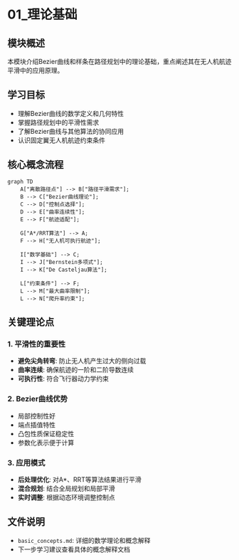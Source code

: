 # 01_理论基础

## 模块概述

本模块介绍Bezier曲线和样条在路径规划中的理论基础，重点阐述其在无人机航迹平滑中的应用原理。

## 学习目标

- 理解Bezier曲线的数学定义和几何特性
- 掌握路径规划中的平滑性需求
- 了解Bezier曲线与其他算法的协同应用
- 认识固定翼无人机航迹约束条件

## 核心概念流程

```mermaid
graph TD
    A["离散路径点"] --> B["路径平滑需求"];
    B --> C["Bezier曲线理论"];
    C --> D["控制点选择"];
    D --> E["曲率连续性"];
    E --> F["航迹适配"];
    
    G["A*/RRT算法"] --> A;
    F --> H["无人机可执行航迹"];
    
    I["数学基础"] --> C;
    I --> J["Bernstein多项式"];
    I --> K["De Casteljau算法"];
    
    L["约束条件"] --> F;
    L --> M["最大曲率限制"];
    L --> N["爬升率约束"];
```

## 关键理论点

### 1. 平滑性的重要性
- **避免尖角转弯**: 防止无人机产生过大的侧向过载
- **曲率连续**: 确保航迹的一阶和二阶导数连续
- **可执行性**: 符合飞行器动力学约束

### 2. Bezier曲线优势
- 局部控制性好
- 端点插值特性
- 凸包性质保证稳定性
- 参数化表示便于计算

### 3. 应用模式
- **后处理优化**: 对A*、RRT等算法结果进行平滑
- **混合规划**: 结合全局规划和局部平滑
- **实时调整**: 根据动态环境调整控制点

## 文件说明

- `basic_concepts.md`: 详细的数学理论和概念解释
- 下一步学习建议查看具体的概念解释文档 